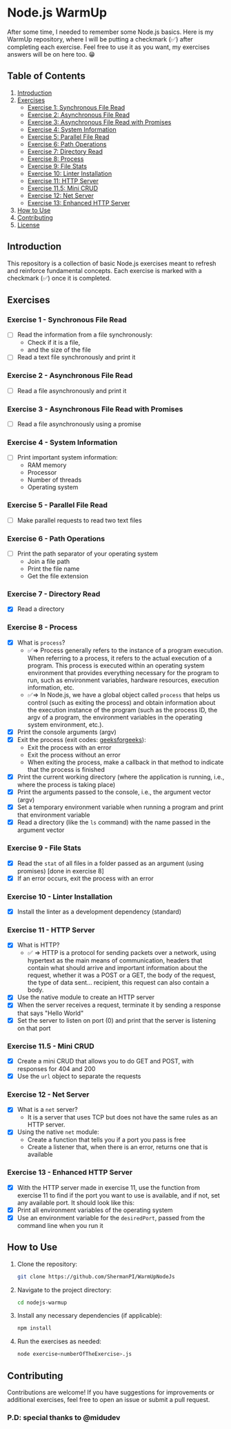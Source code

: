 # Node.js WarmUp

After some time, I needed to remember some Node.js basics. Here is my WarmUp repository, where I will be putting a checkmark (✅) after completing each exercise. Feel free to use it as you want, my exercises answers will be on here too. 😁

## Table of Contents

1. [Introduction](#introduction)
2. [Exercises](#exercises)
    - [Exercise 1: Synchronous File Read](#exercise-1---synchronous-file-read)
    - [Exercise 2: Asynchronous File Read](#exercise-2---asynchronous-file-read)
    - [Exercise 3: Asynchronous File Read with Promises](#exercise-3---asynchronous-file-read-with-promises)
    - [Exercise 4: System Information](#exercise-4---system-information)
    - [Exercise 5: Parallel File Read](#exercise-5---parallel-file-read)
    - [Exercise 6: Path Operations](#exercise-6---path-operations)
    - [Exercise 7: Directory Read](#exercise-7---directory-read)
    - [Exercise 8: Process](#exercise-8---process)
    - [Exercise 9: File Stats](#exercise-9---file-stats)
    - [Exercise 10: Linter Installation](#exercise-10---linter-installation)
    - [Exercise 11: HTTP Server](#exercise-11---http-server)
    - [Exercise 11.5: Mini CRUD](#exercise-115---mini-crud)
    - [Exercise 12: Net Server](#exercise-12---net-server)
    - [Exercise 13: Enhanced HTTP Server](#exercise-13---enhanced-http-server)
3. [How to Use](#how-to-use)
4. [Contributing](#contributing)
5. [License](#license)

## Introduction

This repository is a collection of basic Node.js exercises meant to refresh and reinforce fundamental concepts. Each exercise is marked with a checkmark (✅) once it is completed.

## Exercises

### Exercise 1 - Synchronous File Read
- [ ] Read the information from a file synchronously:
    - Check if it is a file,
    - and the size of the file
- [ ] Read a text file synchronously and print it

### Exercise 2 - Asynchronous File Read
- [ ] Read a file asynchronously and print it

### Exercise 3 - Asynchronous File Read with Promises
- [ ] Read a file asynchronously using a promise

### Exercise 4 - System Information
- [ ] Print important system information:
    - RAM memory
    - Processor 
    - Number of threads
    - Operating system

### Exercise 5 - Parallel File Read
- [ ] Make parallel requests to read two text files

### Exercise 6 - Path Operations
- [ ] Print the path separator of your operating system
    - Join a file path
    - Print the file name 
    - Get the file extension

### Exercise 7 - Directory Read
- [x] Read a directory

### Exercise 8 - Process
- [x] What is `process`?
    - ✅=> Process generally refers to the instance of a program execution. When referring to a process, it refers to the actual execution of a program. This process is executed within an operating system environment that provides everything necessary for the program to run, such as environment variables, hardware resources, execution information, etc.
    - ✅=> In Node.js, we have a global object called `process` that helps us control (such as exiting the process) and obtain information about the execution instance of the program (such as the process ID, the argv of a program, the environment variables in the operating system environment, etc.).
- [x] Print the console arguments (argv)
- [x] Exit the process (exit codes: [geeksforgeeks](https://www.geeksforgeeks.org/node-js-exit-codes/)):
    - Exit the process with an error
    - Exit the process without an error
    - When exiting the process, make a callback in that method to indicate that the process is finished
- [x] Print the current working directory (where the application is running, i.e., where the process is taking place)
- [x] Print the arguments passed to the console, i.e., the argument vector (argv)
- [x] Set a temporary environment variable when running a program and print that environment variable
- [x] Read a directory (like the `ls` command) with the name passed in the argument vector

### Exercise 9 - File Stats
- [x] Read the `stat` of all files in a folder passed as an argument (using promises) [done in exercise 8]
- [x] If an error occurs, exit the process with an error

### Exercise 10 - Linter Installation
- [x] Install the linter as a development dependency (standard)

### Exercise 11 - HTTP Server
- [x] What is HTTP?
    - ✅ => HTTP is a protocol for sending packets over a network, using hypertext as the main means of communication, headers that contain what should arrive and important information about the request, whether it was a POST or a GET, the body of the request, the type of data sent... recipient, this request can also contain a body.
- [x] Use the native module to create an HTTP server
- [x] When the server receives a request, terminate it by sending a response that says "Hello World"
- [x] Set the server to listen on port (0) and print that the server is listening on that port

### Exercise 11.5 - Mini CRUD
- [x] Create a mini CRUD that allows you to do GET and POST, with responses for 404 and 200
- [x] Use the `url` object to separate the requests

### Exercise 12 - Net Server
- [x] What is a `net` server?
    - It is a server that uses TCP but does not have the same rules as an HTTP server.
- [x] Using the native `net` module:
    - Create a function that tells you if a port you pass is free
    - Create a listener that, when there is an error, returns one that is available

### Exercise 13 - Enhanced HTTP Server
- [x] With the HTTP server made in exercise 11, use the function from exercise 11 to find if the port you want to use is available, and if not, set any available port. It should look like this:
- [x] Print all environment variables of the operating system
- [x] Use an environment variable for the `desiredPort`, passed from the command line when you run it

## How to Use

1. Clone the repository:
    ```bash
    git clone https://github.com/ShermanPI/WarmUpNodeJs
    ```
2. Navigate to the project directory:
    ```bash
    cd nodejs-warmup
    ```
3. Install any necessary dependencies (if applicable):
    ```bash
    npm install
    ```
4. Run the exercises as needed:
    ```bash
    node exercise<numberOfTheExercise>.js
    ```

## Contributing

Contributions are welcome! If you have suggestions for improvements or additional exercises, feel free to open an issue or submit a pull request.

### P.D: special thanks to @midudev
